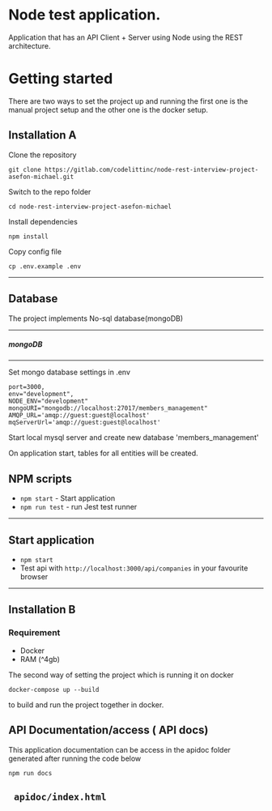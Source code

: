# Node test application.
Application that has an API Client + Server using Node using the REST architecture.

# Getting started

There are two ways to set the project up and running the first one is the manual project setup 
and the other one is the docker setup.

## Installation A

Clone the repository

    git clone https://gitlab.com/codelittinc/node-rest-interview-project-asefon-michael.git

Switch to the repo folder

    cd node-rest-interview-project-asefon-michael
    
Install dependencies
    
    npm install

Copy config file 

    cp .env.example .env
    
----------

## Database
    
The project implements No-sql database(mongoDB)


----------

##### mongoDB

----------
    
Set mongo database settings in .env

    port=3000,
    env="development",
    NODE_ENV="development"
    mongoURI="mongodb://localhost:27017/members_management"
    AMQP_URL='amqp://guest:guest@localhost'
    mqServerUrl='amqp://guest:guest@localhost'

  
    
Start local mysql server and create new database 'members_management'

On application start, tables for all entities will be created.

## NPM scripts

- `npm start` - Start application 
- `npm run test` - run Jest test runner  

----------


## Start application

- `npm start`
- Test api with `http://localhost:3000/api/companies` in your favourite browser

----------
 
 
## Installation B

### Requirement 
 - Docker
 - RAM (^4gb)
 
The second way of setting the project which is running it on docker

`` docker-compose up --build ``

to build and run the project together in docker.


## API Documentation/access ( API docs)

This application documentation can be access in the apidoc folder generated after running the code below

`` npm run docs ``

`` apidoc/index.html``
----------
